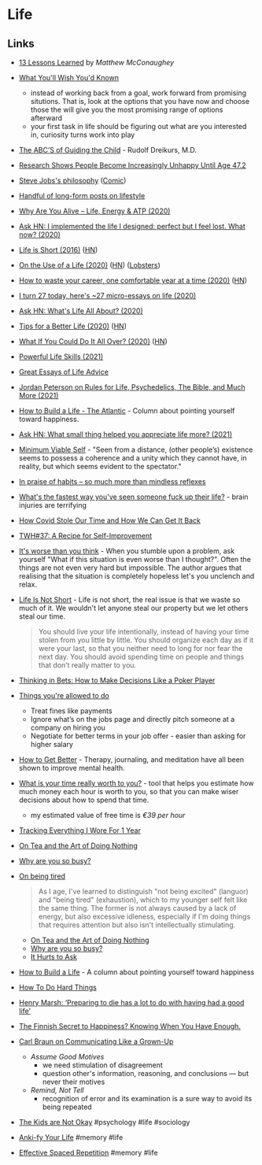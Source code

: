 # Life

## Links

- [13 Lessons Learned](https://brightthemag.com/13-lessons-learned-e4f8ceb21e60) by _Matthew McConaughey_
- [What You'll Wish You'd Known](http://www.paulgraham.com/hs.html)
  - instead of working back from a goal, work forward from promising situtions. That is, look at the options that you have now and choose those the will give you the most promising range of options afterward
  - your first task in life should be figuring out what are you interested in, curiosity turns work into play
- [The ABC’S of Guiding the Child](http://web.archive.org/web/20110725071610/http://www.carterandevans.com:80/portal/images/pdf/article70.pdf) - Rudolf Dreikurs, M.D.
- [Research Shows People Become Increasingly Unhappy Until Age 47.2](https://www.inc.com/jeff-haden/scientists-just-discovered-mid-life-crisis-peaks-at-age-47-heres-how-to-minimize-effect-of-happiness-curve.html)
- [Steve Jobs's philosophy](https://www.youtube.com/watch?v=kYfNvmF0Bqw) ([Comic](https://twitter.com/linuz90/status/1318669341072699393))
- [Handful of long-form posts on lifestyle](https://wiki.xxiivv.com/#lifestyle)
- [Why Are You Alive – Life, Energy & ATP (2020)](https://www.youtube.com/watch?v=QImCld9YubE)
- [Ask HN: I implemented the life I designed: perfect but I feel lost. What now? (2020)](https://news.ycombinator.com/item?id=23450110)
- [Life is Short (2016)](http://paulgraham.com/vb.html) ([HN](https://news.ycombinator.com/item?id=24313158))
- [On the Use of a Life (2020)](http://www.daemonology.net/blog/2020-09-20-On-the-use-of-a-life.html) ([HN](https://news.ycombinator.com/item?id=24537865)) ([Lobsters](https://lobste.rs/s/d8wxhi/on_use_life))
- [How to waste your career, one comfortable year at a time (2020)](https://apoorvagovind.substack.com/p/how-to-waste-your-career-one-comfortable) ([HN](https://news.ycombinator.com/item?id=24809530))
- [I turn 27 today, here's ~27 micro-essays on life (2020)](https://www.mrdbourke.com/27/)
- [Ask HN: What's Life All About? (2020)](https://news.ycombinator.com/item?id=25000134)
- [Tips for a Better Life (2020)](https://www.lesswrong.com/posts/7hFeMWC6Y5eaSixbD/100-tips-for-a-better-life) ([HN](https://news.ycombinator.com/item?id=25518730))
- [What If You Could Do It All Over? (2020)](https://www.newyorker.com/magazine/2020/12/21/what-if-you-could-do-it-all-over) ([HN](https://news.ycombinator.com/item?id=25547448))
- [Powerful Life Skills (2021)](https://neilkakkar.com/powerful-life-skills.html)
- [Great Essays of Life Advice](https://lw2.issarice.com/posts/zMmQdob3eFfeMh7D3/my-favorite-essays-of-life-advice)
- [Jordan Peterson on Rules for Life, Psychedelics, The Bible, and Much More (2021)](https://www.youtube.com/watch?v=C1sEHNw4UIg)
- [How to Build a Life - The Atlantic](https://www.theatlantic.com/projects/how-build-life/) - Column about pointing yourself toward happiness.
- [Ask HN: What small thing helped you appreciate life more? (2021)](https://news.ycombinator.com/item?id=26731289)
- [Minimum Viable Self](https://kneelingbus.substack.com/p/162-minimum-viable-self) - "Seen from a distance, (other people’s) existence seems to possess a coherence and a unity which they cannot have, in reality, but which seems evident to the spectator."
- [In praise of habits – so much more than mindless reflexes](https://psyche.co/ideas/in-praise-of-habits-so-much-more-than-mindless-reflexes)
- [What's the fastest way you've seen someone fuck up their life?](https://www.reddit.com/r/AskReddit/comments/7hy4fx/whats_the_fastest_way_youve_seen_someone_fuck_up/dqvcf4h/) - brain injuries are terrifying
- [How Covid Stole Our Time and How We Can Get It Back](https://web.archive.org/web/20220422022130/https://www.nytimes.com/2022/02/25/opinion/covid-pandemic-depressing-math.html)
- [TWH#37: A Recipe for Self-Improvement](https://hagakure.substack.com/p/twh37-a-recipe-for-self-improvement)
- [It's worse than you think](https://ckarchive.com/b/75u7h8hkk9g9e) - When you stumble upon a problem, ask yourself "What if this situation is even worse than I thought?".
  Often the things are not even very hard but impossible. The author argues that realising that the situation is completely hopeless let's you unclench and relax.
- [Life Is Not Short](https://dkb.show/post/life-is-not-short) - Life is not short, the real issue is that we waste so much of it.
  We wouldn't let anyone steal our property but we let others steal our time.

  > You should live your life intentionally, instead of having your time stolen from you little by little.
  > You should organize each day as if it were your last, so that you neither need to long for nor fear the next day.
  > You should avoid spending time on people and things that don’t really matter to you.

- [Thinking in Bets: How to Make Decisions Like a Poker Player](https://fronterablog.com/thinking-in-bets/)
- [Things you're allowed to do](https://milan.cvitkovic.net/writing/things_youre_allowed_to_do/)
  - Treat fines like payments
  - Ignore what’s on the jobs page and directly pitch someone at a company on hiring you
  - Negotiate for better terms in your job offer - easier than asking for higher salary
- [How to Get Better](https://markmanson.net/how-to-get-better) - Therapy, journaling, and meditation have all been shown to improve mental health.
- [What is your time really worth to you?](https://programs.clearerthinking.org/what_is_your_time_really_worth_to_you.html#.YtLHvS8RrfZ) -
  tool that helps you estimate how much money each hour is worth to you, so that you can make wiser decisions about how to spend that time.
  - my estimated value of free time is *€39 per hour*
- [Tracking Everything I Wore For 1 Year](https://andrenader.substack.com/p/nfc-clothes-tracker)
- [On Tea and the Art of Doing Nothing](https://thomasjbevan.substack.com/p/on-tea-and-the-art-of-doing-nothing)
- [Why are you so busy?](https://tomlingham.com/articles/why-are-you-so-busy/)
- [On being tired](https://jukkaniiranen.com/2022/02/on-being-tired/)
  > As I age, I've learned to distinguish "not being excited" (languor) and "being tired" (exhaustion), which to my younger
  > self felt like the same thing. The former is not always caused by a lack of energy, but also excessive idleness,
  > especially if I'm doing things that requires attention but also isn't intellectually stimulating.
  - [On Tea and the Art of Doing Nothing](https://thomasjbevan.substack.com/p/on-tea-and-the-art-of-doing-nothing)
  - [Why are you so busy?](https://tomlingham.com/articles/why-are-you-so-busy/)
  - [It Hurts to Ask](https://scholar.princeton.edu/sites/default/files/rbenabou/files/ihta_august_7.pdf)
- [How to Build a Life](https://www.theatlantic.com/projects/how-build-life/) - A column about pointing yourself toward happiness 
- [How To Do Hard Things](https://every.to/no-small-plans/how-to-do-hard-things)
- [Henry Marsh: ‘Preparing to die has a lot to do with having had a good life’](https://english.elpais.com/science-tech/2023-04-01/henry-marsh-preparing-to-die-has-a-lot-to-do-with-having-had-a-good-life.html)
- [The Finnish Secret to Happiness? Knowing When You Have Enough.](https://web.archive.org/web/20230402074052/https://www.nytimes.com/2023/04/01/world/europe/finland-happiness-optimism.html)
- [Carl Braun on Communicating Like a Grown-Up](https://fs.blog/carl-braun-communicating/)
  - _Assume Good Motives_
    - we need stimulation of disagreement
    - question other's information, reasoning, and conclusions — but never their motives
  - _Remind, Not Tell_
    - recognition of error and its examination is a sure way to avoid its being repeated
- [The Kids are Not Okay](https://thezvi.wordpress.com/2023/03/08/the-kids-are-not-okay/) #psychology #life #sociology
- [Anki-fy Your Life](https://abouttolearn.substack.com/p/anki-fy-your-life) #memory #life
- [Effective Spaced Repetition](https://borretti.me/article/effective-spaced-repetition) #memory #life
